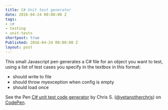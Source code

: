 ```yaml
---
title: C# Unit test generator
date: 2016-04-24 00:00:00 Z
tags:
- c#
- testing
- unit-tests
shortpost: true
Published: 2016-04-24 00:00:00 Z
layout: post
---
```


This small Javascript pen generates a C# file for an object you want to test, using a list of test cases you specify in the textbox in this format:

- should write to file
- should throw myexception when config is empty
- should load once

<p data-height="394" data-theme-id="dark" data-slug-hash="grjQYK" data-default-tab="result" data-user="yetanotherchris" data-embed-version="2" class="codepen">See the Pen <a href="http://codepen.io/yetanotherchris/pen/grjQYK/">C# unit test code generator</a> by Chris S. (<a href="http://codepen.io/yetanotherchris">@yetanotherchris</a>) on <a href="http://codepen.io">CodePen</a>.</p>
<script async src="//assets.codepen.io/assets/embed/ei.js"></script>
